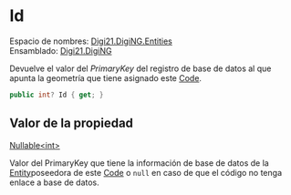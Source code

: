 # Id

Espacio de nombres: [Digi21.DigiNG.Entities](/digi3d-net/programacion/.net/referencia/digi21.diging/digi21.diging.entities/)  
Ensamblado: [Digi21.DigiNG](/digi3d-net/programacion/.net/referencia/digi21.diging.plugin/digi21.diging/)

Devuelve el valor del _PrimaryKey_ del registro de base de datos al que apunta la geometría que tiene asignado este [Code](/digi3d-net/programacion/.net/referencia/digi21.diging/digi21.diging.entities/clases/code/).

```csharp
public int? Id { get; }
```

## Valor de la propiedad

[Nullable&lt;int&gt;](https://docs.microsoft.com/en-us/dotnet/api/system.nullable-1?view=net-5.0)

Valor del PrimaryKey que tiene la información de base de datos de la [Entity](../../entity/)poseedora de este [Code](/digi3d-net/programacion/.net/referencia/digi21.diging/digi21.diging.entities/clases/code/) o `null` en caso de que el código no tenga enlace a base de datos.



